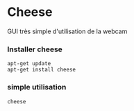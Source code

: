# Cheese
GUI très simple d'utilisation de la webcam


### Installer cheese
	apt-get update
	apt-get install cheese

### simple utilisation
	cheese
